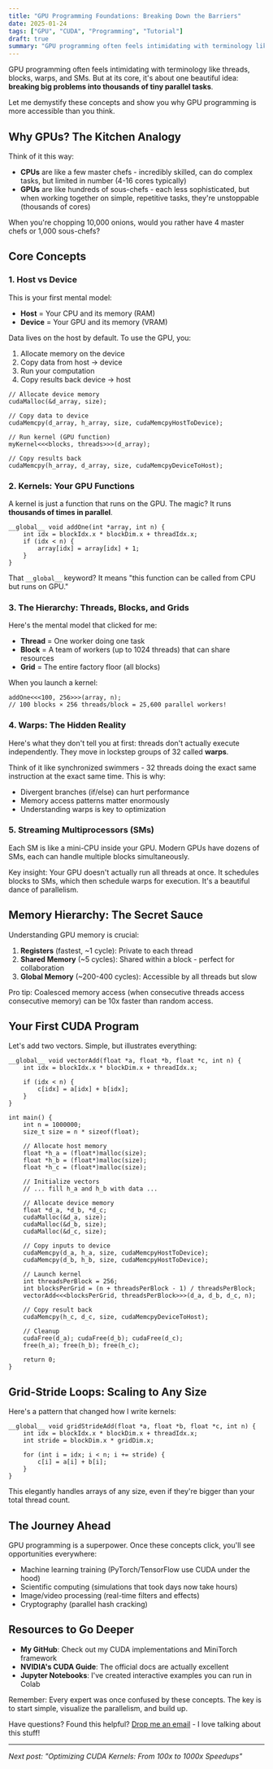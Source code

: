 ```yaml
---
title: "GPU Programming Foundations: Breaking Down the Barriers"
date: 2025-01-24
tags: ["GPU", "CUDA", "Programming", "Tutorial"]
draft: true
summary: "GPU programming often feels intimidating with terminology like threads, blocks, warps, and SMs. But at its core, it's about one beautiful idea: breaking big problems into thousands of tiny parallel tasks."
---
```


GPU programming often feels intimidating with terminology like threads, blocks, warps, and SMs. But at its core, it's about one beautiful idea: **breaking big problems into thousands of tiny parallel tasks**.

Let me demystify these concepts and show you why GPU programming is more accessible than you think.

## Why GPUs? The Kitchen Analogy

Think of it this way:
- **CPUs** are like a few master chefs - incredibly skilled, can do complex tasks, but limited in number (4-16 cores typically)
- **GPUs** are like hundreds of sous-chefs - each less sophisticated, but when working together on simple, repetitive tasks, they're unstoppable (thousands of cores)

When you're chopping 10,000 onions, would you rather have 4 master chefs or 1,000 sous-chefs?

## Core Concepts

### 1. Host vs Device

This is your first mental model:
- **Host** = Your CPU and its memory (RAM)
- **Device** = Your GPU and its memory (VRAM)

Data lives on the host by default. To use the GPU, you:
1. Allocate memory on the device
2. Copy data from host → device
3. Run your computation
4. Copy results back device → host

```cuda
// Allocate device memory
cudaMalloc(&d_array, size);

// Copy data to device
cudaMemcpy(d_array, h_array, size, cudaMemcpyHostToDevice);

// Run kernel (GPU function)
myKernel<<<blocks, threads>>>(d_array);

// Copy results back
cudaMemcpy(h_array, d_array, size, cudaMemcpyDeviceToHost);
```

### 2. Kernels: Your GPU Functions

A kernel is just a function that runs on the GPU. The magic? It runs **thousands of times in parallel**.

```cuda
__global__ void addOne(int *array, int n) {
    int idx = blockIdx.x * blockDim.x + threadIdx.x;
    if (idx < n) {
        array[idx] = array[idx] + 1;
    }
}
```

That `__global__` keyword? It means "this function can be called from CPU but runs on GPU."

### 3. The Hierarchy: Threads, Blocks, and Grids

Here's the mental model that clicked for me:

- **Thread** = One worker doing one task
- **Block** = A team of workers (up to 1024 threads) that can share resources
- **Grid** = The entire factory floor (all blocks)

When you launch a kernel:
```cuda
addOne<<<100, 256>>>(array, n);
// 100 blocks × 256 threads/block = 25,600 parallel workers!
```

### 4. Warps: The Hidden Reality

Here's what they don't tell you at first: threads don't actually execute independently. They move in lockstep groups of 32 called **warps**.

Think of it like synchronized swimmers - 32 threads doing the exact same instruction at the exact same time. This is why:
- Divergent branches (if/else) can hurt performance
- Memory access patterns matter enormously
- Understanding warps is key to optimization

### 5. Streaming Multiprocessors (SMs)

Each SM is like a mini-CPU inside your GPU. Modern GPUs have dozens of SMs, each can handle multiple blocks simultaneously.

Key insight: Your GPU doesn't actually run all threads at once. It schedules blocks to SMs, which then schedule warps for execution. It's a beautiful dance of parallelism.

## Memory Hierarchy: The Secret Sauce

Understanding GPU memory is crucial:

1. **Registers** (fastest, ~1 cycle): Private to each thread
2. **Shared Memory** (~5 cycles): Shared within a block - perfect for collaboration
3. **Global Memory** (~200-400 cycles): Accessible by all threads but slow

Pro tip: Coalesced memory access (when consecutive threads access consecutive memory) can be 10x faster than random access.

## Your First CUDA Program

Let's add two vectors. Simple, but illustrates everything:

```cuda
__global__ void vectorAdd(float *a, float *b, float *c, int n) {
    int idx = blockIdx.x * blockDim.x + threadIdx.x;

    if (idx < n) {
        c[idx] = a[idx] + b[idx];
    }
}

int main() {
    int n = 1000000;
    size_t size = n * sizeof(float);

    // Allocate host memory
    float *h_a = (float*)malloc(size);
    float *h_b = (float*)malloc(size);
    float *h_c = (float*)malloc(size);

    // Initialize vectors
    // ... fill h_a and h_b with data ...

    // Allocate device memory
    float *d_a, *d_b, *d_c;
    cudaMalloc(&d_a, size);
    cudaMalloc(&d_b, size);
    cudaMalloc(&d_c, size);

    // Copy inputs to device
    cudaMemcpy(d_a, h_a, size, cudaMemcpyHostToDevice);
    cudaMemcpy(d_b, h_b, size, cudaMemcpyHostToDevice);

    // Launch kernel
    int threadsPerBlock = 256;
    int blocksPerGrid = (n + threadsPerBlock - 1) / threadsPerBlock;
    vectorAdd<<<blocksPerGrid, threadsPerBlock>>>(d_a, d_b, d_c, n);

    // Copy result back
    cudaMemcpy(h_c, d_c, size, cudaMemcpyDeviceToHost);

    // Cleanup
    cudaFree(d_a); cudaFree(d_b); cudaFree(d_c);
    free(h_a); free(h_b); free(h_c);

    return 0;
}
```

## Grid-Stride Loops: Scaling to Any Size

Here's a pattern that changed how I write kernels:

```cuda
__global__ void gridStrideAdd(float *a, float *b, float *c, int n) {
    int idx = blockIdx.x * blockDim.x + threadIdx.x;
    int stride = blockDim.x * gridDim.x;

    for (int i = idx; i < n; i += stride) {
        c[i] = a[i] + b[i];
    }
}
```

This elegantly handles arrays of any size, even if they're bigger than your total thread count.

## The Journey Ahead

GPU programming is a superpower. Once these concepts click, you'll see opportunities everywhere:
- Machine learning training (PyTorch/TensorFlow use CUDA under the hood)
- Scientific computing (simulations that took days now take hours)
- Image/video processing (real-time filters and effects)
- Cryptography (parallel hash cracking)

## Resources to Go Deeper

- **My GitHub**: Check out my CUDA implementations and MiniTorch framework
- **NVIDIA's CUDA Guide**: The official docs are actually excellent
- **Jupyter Notebooks**: I've created interactive examples you can run in Colab

Remember: Every expert was once confused by these concepts. The key is to start simple, visualize the parallelism, and build up.

Have questions? Found this helpful? [Drop me an email](mailto:contactme.teja@gmail.com) - I love talking about this stuff!

---

*Next post: "Optimizing CUDA Kernels: From 100x to 1000x Speedups"*